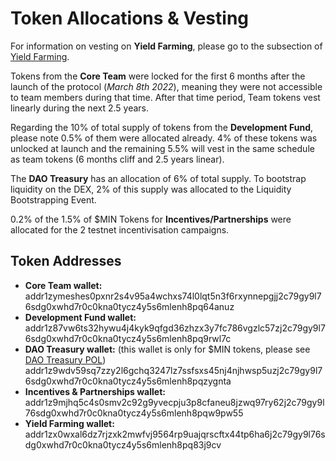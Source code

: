 # Token Allocations & Vesting

For information on vesting on **Yield Farming**, please go to the subsection of [Yield Farming](../yield-farming/).&#x20;

Tokens from the **Core Team** were locked for the first 6 months after the launch of the protocol (_March 8th 2022_), meaning they were not accessible to team members during that time. After that time period, Team tokens vest linearly during the next 2.5 years.

Regarding the 10% of total supply of tokens from the **Development Fund**, please note 0.5% of them were allocated already. 4% of these tokens was unlocked at launch and the remaining 5.5% will vest in the same schedule as team tokens (6 months cliff and 2.5 years linear).

The **DAO Treasury** has an allocation of 6% of total supply. To bootstrap liquidity on the DEX, 2% of this supply was allocated to the Liquidity Bootstrapping Event.&#x20;

0.2% of the 1.5% of $MIN Tokens for **Incentives/Partnerships** were allocated for the 2 testnet incentivisation campaigns.

## Token Addresses

* **Core Team wallet:** addr1zymeshes0pxnr2s4v95a4wchxs74l0lqt5n3f6rxynnepgjj2c79gy9l76sdg0xwhd7r0c0kna0tycz4y5s6mlenh8pq64anuz
* **Development Fund wallet:** addr1z87vw6ts32hywu4j4kyk9qfgd36zhzx3y7fc786vgzlc57zj2c79gy9l76sdg0xwhd7r0c0kna0tycz4y5s6mlenh8pq9rwl7c
* **DAO Treasury wallet:** (this wallet is only for $MIN tokens, please see [DAO Treasury POL](../../governance/dao-treasury-pol/)) addr1z9wdv59sq7zzy2l6gchq3247lz7ssfsxs45nj4njhwsp5uzj2c79gy9l76sdg0xwhd7r0c0kna0tycz4y5s6mlenh8pqzygnta
* **Incentives & Partnerships wallet:** addr1z9mjhq5c4s0smv2c92g9yvecpju3p8cfaneu8jzwq97ry62j2c79gy9l76sdg0xwhd7r0c0kna0tycz4y5s6mlenh8pqw9pw55
* **Yield Farming wallet:** addr1zx0wxal6dz7rjzxk2mwfvj9564rp9uajqrscftx44tp6ha6j2c79gy9l76sdg0xwhd7r0c0kna0tycz4y5s6mlenh8pq83j9cv







